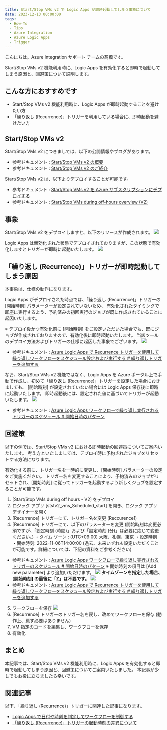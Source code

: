 ```yaml
---
title: Start/Stop VMs v2 で Logic Apps が即時起動してしまう事象について
date: 2023-12-13 00:00:00
tags:
  - How-To
  - Tips
  - Azure Integration
  - Azure Logic Apps
  - Trigger
---
```


こんにちは。Azure Integration サポート チームの髙橋です。

Start/Stop VMs v2 機能利用時に、Logic Apps を有効化すると即時で起動してしまう原因と、回避策について説明します。

<!-- more -->

## こんな方におすすめです
- Start/Stop VMs v2 機能利用時に、Logic Apps が即時起動することを避けたい方
- 「繰り返し (Recurrence)」トリガーを利用している場合に、即時起動を避けたい方

## Start/Stop VMs v2
Start/Stop VMs v2 につきましては、以下の公開情報やブログがあります。
- 参考ドキュメント : [Start/Stop VMs v2 の概要](https://learn.microsoft.com/ja-jp/azure/azure-functions/start-stop-vms/overview)
- 参考ドキュメント : [Start/Stop VMs v2 のご紹介](https://jpazpaas.github.io/blog/2021/11/29/introduce-Start-Stop-VMs-v2.html)

Start/Stop VMs v2 は、以下よりデプロイすることが可能です。
- 参考ドキュメント : [Start/Stop VMs v2 を Azure サブスクリプションにデプロイする](https://learn.microsoft.com/ja-jp/azure/azure-functions/start-stop-vms/deploy)
- 参考ドキュメント : [Start/Stop VMs during off-hours overview (V2)](https://github.com/microsoft/startstopv2-deployments/blob/main/README.md)

## 事象
Start/Stop VMs v2 をデプロイしますと、以下のリソースが作成されます。
![](./startStopVmsV2ScheduleTrigger/startStopVmV2ScheduleTrigger01.jpg)

Logic Apps は無効化された状態でデプロイされておりますが、この状態で有効化しますとトリガーが即時に起動いたします。
![](./startStopVmsV2ScheduleTrigger/startStopVmV2ScheduleTrigger02.jpg)


## 「繰り返し (Recurrence)」トリガーが即時起動してしまう原因
本事象は、仕様の動作になります。

Logic Apps がデプロイされた時点では、「繰り返し (Recurrence)」トリガーの [開始時刻] パラメーターが設定されていないため、
有効化されたタイミングで即座に実行するよう、予約済みの初回実行のジョブが既に作成されていることに起因いたします。

※ デプロイ後かつ有効化前に [開始時刻] をご設定いただいた場合でも、既にジョブが作成されておりますので、有効化後に即時起動いたします。
当該ツールのデプロイ方法およびトリガーの仕様に起因した事象でございます。
![](./startStopVmsV2ScheduleTrigger/startStopVmV2ScheduleTrigger03.jpg)
- 参考ドキュメント : [Azure Logic Apps で Recurrence トリガーを使用して繰り返しワークフローをスケジュール設定および実行する # 繰り返しトリガーを追加する](https://learn.microsoft.com/ja-jp/azure/connectors/connectors-native-recurrence?tabs=consumption#add-the-recurrence-trigger)

なお、Start/Stop VMs v2 機能ではなく、Logic Apps を Azure ポータル上で手動で作成し、初めて「繰り返し (Recurrence)」トリガーを設定した場合におきましても、
[開始時刻] が設定されていない場合には Logic Apps 保存後に即時に起動いたします。
即時起動後には、設定された値に基づいてトリガーが起動いたします。
![](./startStopVmsV2ScheduleTrigger/startStopVmV2ScheduleTrigger04.jpg)
- 参考ドキュメント : [Azure Logic Apps ワークフローで繰り返し実行されるトリガーのスケジュール # 開始日時のパターン](https://learn.microsoft.com/ja-jp/azure/logic-apps/concepts-schedule-automated-recurring-tasks-workflows#patterns-for-start-date-and-time)

## 回避策
以下の例では、Start/Stop VMs v2 における即時起動の回避策についてご案内いたします。
考え方といたしましては、デプロイ時に予約されたジョブをリセットする方法になります。

有効化する前に、トリガー名を一時的に変更し、[開始時刻] パラメーターの設定をご実施ください。
トリガー名を変更することにより、予約済みのジョブがリセットされ、[開始時刻] に従ってトリガーを起動するよう新しくジョブを設定することが可能です。

1. [Start/Stop VMs during off hours - V2] をデプロイ
2. ロジック アプリ [ststv2_vms_Scheduled_start] を開き、ロジック アプリ デザイナーを開く
3. [Recurrence] トリガーにて、トリガー名を変更 (Reccurence1)
4. [Recurrence] トリガーにて、以下のパラメーターを変更 (開始時刻は変更必須ですが、「設定時刻 (時間)」および「設定時刻 (分)」は必要に応じて変更ください。)
・タイム ゾーン : (UTC+09:00) 大阪、札幌、東京
・設定時刻
・開始時刻: 2022-11-06T14:00:00 (過去、未来いずれも設定いただくことが可能です。詳細については、下記の資料をご参考ください)
- 参考ドキュメント : [Azure Logic Apps ワークフローで繰り返し実行されるトリガーのスケジュール # 開始日時のパターン](https://learn.microsoft.com/ja-jp/azure/logic-apps/concepts-schedule-automated-recurring-tasks-workflows#patterns-for-start-date-and-time)
※ 開始時刻の項目は [Add new parameter] より追加いただけます。
![](./startStopVmsV2ScheduleTrigger/startStopVmV2ScheduleTrigger05.jpg)
**タイムゾーンを指定した場合、[開始時刻] の最後に「Z」は不要です。**
![](./startStopVmsV2ScheduleTrigger/startStopVmV2ScheduleTrigger06.jpg)
- 参考ドキュメント : [Azure Logic Apps で Recurrence トリガーを使用して繰り返しワークフローをスケジュール設定および実行する # 繰り返しトリガーを追加する](https://learn.microsoft.com/ja-jp/azure/connectors/connectors-native-recurrence?tabs=consumption#add-the-recurrence-trigger)
5. ワークフローを保存
![](./startStopVmsV2ScheduleTrigger/startStopVmV2ScheduleTrigger07.jpg)
6. [Recurrence] トリガーのトリガー名を戻し、改めてワークフローを保存 (動作上、戻す必要はありません)
7. VM 指定のコードを編集し、ワークフローを保存
8. 有効化

## まとめ
本記事では、Start/Stop VMs v2 機能利用時に、Logic Apps を有効化すると即時で起動してしまう原因と、回避策についてご案内いたしました。
本記事が少しでもお役に立ちましたら幸いです。

## 関連記事
以下、「繰り返し (Recurrence)」トリガーに関連した記事になります。
- [Logic Apps で日付や時刻を判定してワークフローを制御する](https://jpazinteg.github.io/blog/LogicApps/LogicApps-Functions/)
- [「繰り返し (Recurrence)」トリガーの起動時刻の差異について](https://jpazinteg.github.io/blog/LogicApps/ScheduleTriggerStrattime/)